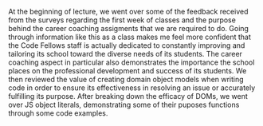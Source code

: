 At the beginning of lecture, we went over some of the feedback received from the surveys regarding the first week of classes and the purpose behind the career coaching assigments that we are required to do.  Going through information like this as a class makes me feel more confident that the Code Fellows staff is actually dedicated to constantly improving and tailoring its school toward the diverse needs of its students. The career coaching aspect in particular also demonstrates the importance the school places on the professional development and success of its students.  We then reviewed the value of creating domain object models when writing code in order to ensure its effectiveness in resolving an issue or accurately fulfilling its purpose. After breaking down the efficacy of DOMs, we went over JS object literals, demonstrating some of their puposes functions through some code examples.